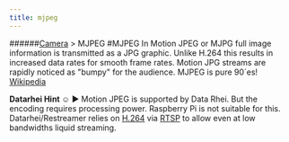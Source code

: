 ```yaml
---
title: mjpeg
---
```

######[Camera](../wiki/camera-technology.html) > MJPEG
#MJPEG
In Motion JPEG or MJPG full image information is transmitted as a JPG graphic. Unlike H.264 this results in increased data rates for smooth frame rates. Motion JPG streams are rapidly noticed as "bumpy" for the audience. MJPEG is pure 90´es! <a href="https://en.wikipedia.org/wiki/Motion_JPEG" target="_blank">Wikipedia</a>

**Datarhei Hint ☺** ► Motion JPEG is supported by Data Rhei. But the encoding requires processing power. Raspberry Pi is not suitable for this. Datarhei/Restreamer relies on [H.264](../wiki/h264.html) via [RTSP](../wiki/rtsp.html) to allow even at low bandwidths liquid streaming.

